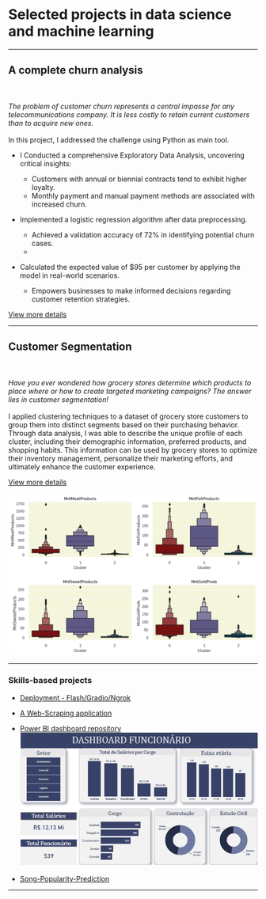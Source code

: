 # Selected projects in data science and machine learning

---

## A complete churn analysis
<br><br>
<em>The problem of customer churn represents a central impasse for any telecommunications company. It is less costly to retain current customers than to acquire new ones.</em> <br><br>
In this project, I addressed the challenge using Python as main tool.

- I Conducted a comprehensive Exploratory Data Analysis, uncovering critical insights:
   - Customers with annual or biennial contracts tend to exhibit higher loyalty.
   - Monthly payment and manual payment methods are associated with increased churn.


- Implemented a logistic regression algorithm after data preprocessing.
   - Achieved a validation accuracy of 72% in identifying potential churn cases.
   - 
- Calculated the expected value of $95 per customer by applying the model in real-world scenarios.
   - Empowers businesses to make informed decisions regarding customer retention strategies.


[View more details](https://github.com/Arthurr-Victor/A-Complete-Churn-Analysis)

---

## Customer Segmentation
<br><br>
<em>Have you ever wondered how grocery stores determine which products to place where or how to create targeted marketing campaigns? The answer lies in customer segmentation!</em> <br><br>
I applied clustering techniques to a dataset of grocery store customers to group them into distinct segments based on their purchasing behavior. Through data analysis, I was able to describe the unique profile of each cluster, including their demographic information, preferred products, and shopping habits. This information can be used by grocery stores to optimize their inventory management, personalize their marketing efforts, and ultimately enhance the customer experience.

[View more details](https://github.com/Arthurr-Victor/Customer-Segmentation_Clustering)
<br><br>
<img src="images/Customer image.png?raw=true"/>

---

### Skills-based projects
- [Deployment - Flash/Gradio/Ngrok](https://github.com/Arthurr-Victor/Deployment-ML)
- [A Web-Scraping application](https://github.com/Arthurr-Victor/A-simple-WebScraping-Project/blob/main/WebScraping%20(1).ipynb)
- [Power BI dashboard repository](https://github.com/Arthurr-Victor/MyDashboards)
  <img src="images/DashboardFuncionario.png?raw=true"/>

- [Song-Popularity-Prediction](https://github.com/Arthurr-Victor/Song-Popularity-Prediction)


---




